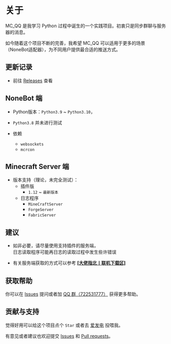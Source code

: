 # 关于

MC_QQ 是我学习 Python 过程中诞生的一个实践项目。初衷只是同步群聊与服务器的消息。

如今随着这个项目不断的完善，我希望 MC_QQ 可以适用于更多的场景（NoneBot适配器），为不同用户提供最合适的推送方式。

## 更新记录

- 前往 [Releases](https://github.com/17TheWord/nonebot-plugin-mcqq/releases/) 查看

## NoneBot 端

- Python版本：`Python3.9` ~ `Python3.10`，
- `Python3.8` 并未进行测试

- 依赖
  - `websockets`
  - `mcrcon`

## Minecraft Server 端

- 版本支持（理论，未完全测试）：
  - 插件版
    - `1.12` ~ `最新版本`
  - 日志程序
    - `MineCraftServer`
    - `ForgeServer`
    - `FabricServer`

## 建议

- 如非必要，请尽量使用支持插件的服务端，  
日志读取程序可能再日志的读取过程中发生些许错误

- 有关服务端获取的方式可以参考 [**[大佬指北丨联机下载区]**](/mchelp/resource/online)

## 获取帮助

你可以在 [Issues](https://github.com/17TheWord/nonebot-plugin-mcqq/issues) 提问或者加 [QQ 群（722531777）](https://qm.qq.com/cgi-bin/qm/qr?k=jzRsb-J2CZJmZyp8_mld2wyle4Khh35y&jump_from=webapi&authKey=chwHKxBT2evRCgBquFEN1cPZPUFZVhGtrZa0zq2ReFF3dVyJFSYe/w4CjMFWFOdB) 获得更多帮助。

## 贡献与支持

觉得好用可以给这个项目点个 `Star` 或者去 [爱发电](https://afdian.net/a/17theword) 投喂我。

有意见或者建议也欢迎提交 [Issues](https://github.com/17TheWord/nonebot-plugin-mcqq/issues) 和 [Pull requests](https://github.com/17TheWord/nonebot-plugin-mcqq/pulls)。
